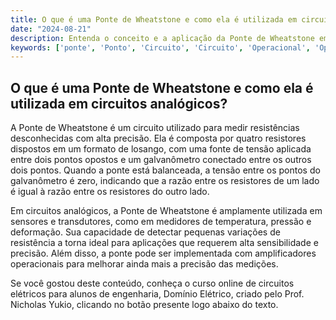 ```yaml
---
title: O que é uma Ponte de Wheatstone e como ela é utilizada em circuitos analógicos?
date: "2024-08-21"
description: Entenda o conceito e a aplicação da Ponte de Wheatstone em circuitos analógicos.
keywords: ['ponte', 'Ponto', 'Circuito', 'Circuito', 'Operacional', 'Operação', 'implementação']
---
```


## O que é uma Ponte de Wheatstone e como ela é utilizada em circuitos analógicos?

A Ponte de Wheatstone é um circuito utilizado para medir resistências desconhecidas com alta precisão. Ela é composta por quatro resistores dispostos em um formato de losango, com uma fonte de tensão aplicada entre dois pontos opostos e um galvanômetro conectado entre os outros dois pontos. Quando a ponte está balanceada, a tensão entre os pontos do galvanômetro é zero, indicando que a razão entre os resistores de um lado é igual à razão entre os resistores do outro lado.

Em circuitos analógicos, a Ponte de Wheatstone é amplamente utilizada em sensores e transdutores, como em medidores de temperatura, pressão e deformação. Sua capacidade de detectar pequenas variações de resistência a torna ideal para aplicações que requerem alta sensibilidade e precisão. Além disso, a ponte pode ser implementada com amplificadores operacionais para melhorar ainda mais a precisão das medições.

Se você gostou deste conteúdo, conheça o curso online de circuitos elétricos para alunos de engenharia, Domínio Elétrico, criado pelo Prof. Nicholas Yukio, clicando no botão presente logo abaixo do texto.